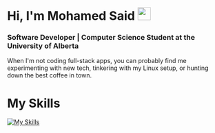 # Hi, I'm Mohamed Said <img src="https://media.giphy.com/media/hvRJCLFzcasrR4ia7z/giphy.gif" width="30px"/>
### **Software Developer** | **Computer Science Student** at the **University of Alberta**  
When I'm not coding full-stack apps, you can probably find me experimenting with new tech, tinkering with my Linux setup, or hunting down the best coffee in town.
# My Skills
[![My Skills](https://skillicons.dev/icons?i=java,python,ts,c,cs,cpp,react,next,nodejs,express,postgresql,sqlite,mongodb,html,css,git,docker,neovim,jest,firebase,linux,arch)](https://skillicons.dev)
